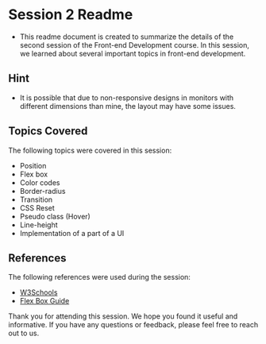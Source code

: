 # Session 2 Readme
* This readme document is created to summarize the details of the second session of the Front-end Development course. In this session, we learned about several important topics in front-end development.

## Hint
* It is possible that due to non-responsive designs in monitors with different dimensions than mine, the layout may have some issues.

## Topics Covered
The following topics were covered in this session:

* Position
* Flex box
* Color codes
* Border-radius
* Transition
* CSS Reset
* Pseudo class (Hover)
* Line-height
* Implementation of a part of a UI
## References
The following references were used during the session:

* <a href="https://www.w3schools.com/">W3Schools</a>
* <a href="https://css-tricks.com/snippets/css/a-guide-to-flexbox/">Flex Box Guide</a>


Thank you for attending this session. We hope you found it useful and informative. If you have any questions or feedback, please feel free to reach out to us.
